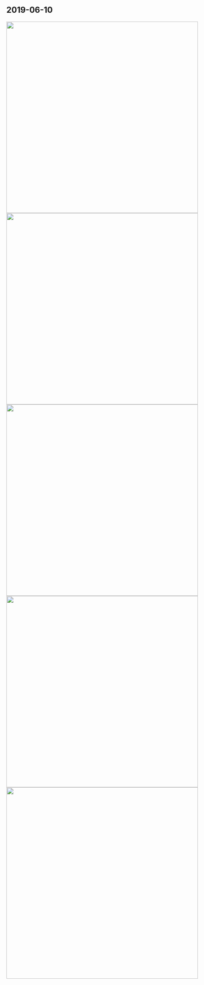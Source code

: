 


## 2019-06-10  
<img src="https://github.com/Nov05/Lambda-School-Data-Science/blob/master/pictures/ls1905_1.png?raw=true" width="500">  
<img src="https://github.com/Nov05/Lambda-School-Data-Science/blob/master/pictures/ls1905_2.png?raw=true" width="500">  
<img src="https://github.com/Nov05/Lambda-School-Data-Science/blob/master/pictures/ls1905_3.png?raw=true" width="500">  
<img src="https://github.com/Nov05/Lambda-School-Data-Science/blob/master/pictures/ls1905_4.png?raw=true" width="500">  
<img src="https://github.com/Nov05/Lambda-School-Data-Science/blob/master/pictures/ls1905_5.jpg?raw=true" width="500">  